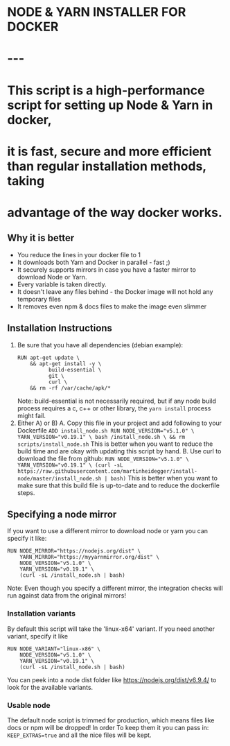 # NODE & YARN INSTALLER FOR DOCKER
#  ---
#
#  This script is a high-performance script for setting up Node & Yarn in docker,
#  it is fast, secure and more efficient than regular installation methods, taking
#  advantage of the way docker works.

## Why it is better

- You reduce the lines in your docker file to 1
- It downloads both Yarn and Docker in parallel - fast ;) 
- It securely supports mirrors in case you have a faster mirror to download Node or Yarn.
- Every variable is taken directly. 
- It doesn't leave any files behind - the Docker image will not hold any temporary files
- It removes even npm & docs files to make the image even slimmer

## Installation Instructions

1. Be sure that you have all dependencies (debian example): 
    ```
    RUN apt-get update \
        && apt-get install -y \
              build-essential \
              git \
              curl \
        && rm -rf /var/cache/apk/*
    ```
    Note: build-essential is not necessarily required, but if any node build process requires a c, c++ or
          other library, the `yarn install` process might fail. 
2. Either A) or B)
   A. Copy this file in your project and add following to your Dockerfile 
       ```
       ADD install_node.sh
       RUN NODE_VERSION="v5.1.0" \
           YARN_VERSION="v0.19.1" \
           bash /install_node.sh \
           && rm scripts/install_node.sh
       ```
       This is better when you want to reduce the build time and
       are okay with updating this script by hand.
   B. Use curl to download the file from github:
       ```
       RUN NODE_VERSION="v5.1.0" \
           YARN_VERSION="v0.19.1" \
           (curl -sL https://raw.githubusercontent.com/martinheidegger/install-node/master/install_node.sh | bash)
       ``` 
       This is better when you want to make sure that this build file is up-to-date and to reduce the
       dockerfile steps.

## Specifying a node mirror

If you want to use a different mirror to download node or yarn you can specify it like:

```
RUN NODE_MIRROR="https://nodejs.org/dist" \
    YARN_MIRROR="https://myyarnmirror.org/dist" \
    NODE_VERSION="v5.1.0" \
    YARN_VERSION="v0.19.1" \
    (curl -sL /install_node.sh | bash)
```

Note: Even though you specify a different mirror, the integration checks will run against data from the
      original mirrors!

### Installation variants

By default this script will take the 'linux-x64' variant. If you need another variant, specify it like

```
RUN NODE_VARIANT="linux-x86" \
    NODE_VERSION="v5.1.0" \
    YARN_VERSION="v0.19.1" \
    (curl -sL /install_node.sh | bash)
```
 
You can peek into a node dist folder like https://nodejs.org/dist/v6.9.4/ to look for the available variants.

### Usable node

The default node script is trimmed for production, which means files like docs or npm will be dropped! In order
To keep them it you can pass in: `KEEP_EXTRAS=true` and all the nice files will be kept.
